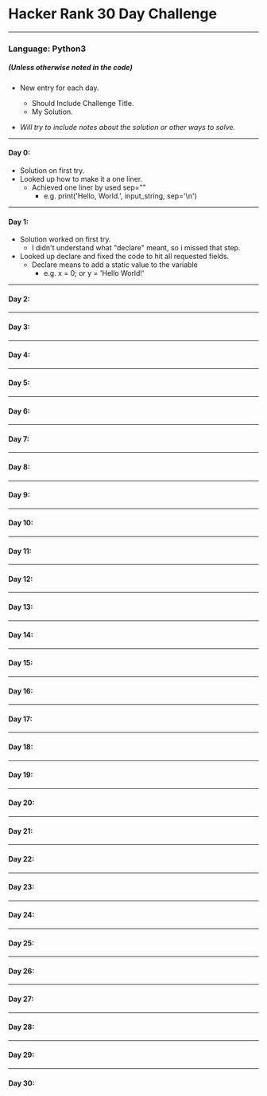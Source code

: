 # **Hacker Rank 30 Day Challenge**
---
### Language: Python3
##### *(Unless otherwise noted in the code)*

- New entry for each day.
  - Should Include Challenge Title.
  - My Solution.
 
- *Will try to include notes about the solution or other ways to solve.*
---
#### Day 0:
- Solution on first try.
- Looked up how to make it a one liner.
  - Achieved one liner by used sep=""
    - e.g. print('Hello, World.', input_string, sep='\n')
---
#### Day 1:
- Solution worked on first try.
  - I didn't understand what "declare" meant, so i missed that step.
- Looked up declare and fixed the code to hit all requested fields.
  - Declare means to add a static value to the variable
    - e.g. x = 0; or y = 'Hello World!'
---
#### Day 2:
---
#### Day 3:
---
#### Day 4:
---
#### Day 5:
---
#### Day 6:
---
#### Day 7:
---
#### Day 8:
---
#### Day 9:
---
#### Day 10:
---
#### Day 11:
---
#### Day 12:
---
#### Day 13:
---
#### Day 14:
---
#### Day 15:
---
#### Day 16:
---
#### Day 17:
---
#### Day 18:
---
#### Day 19:
---
#### Day 20:
---
#### Day 21:
---
#### Day 22:
---
#### Day 23:
---
#### Day 24:
---
#### Day 25:
---
#### Day 26:
---
#### Day 27:
---
#### Day 28:
---
#### Day 29:
---
#### Day 30:
